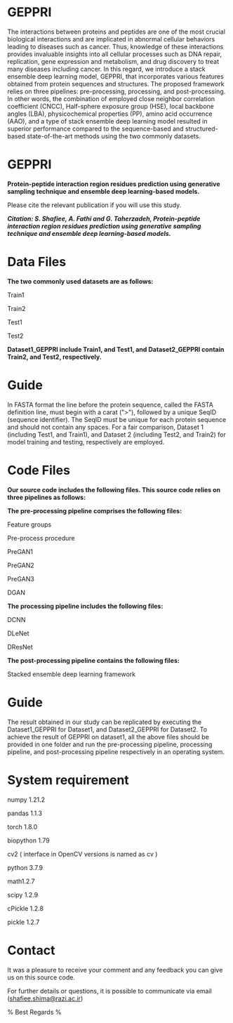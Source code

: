 # GEPPRI
The interactions between proteins and peptides are one of the most crucial biological interactions and are implicated in abnormal cellular behaviors leading to diseases such as cancer. Thus, knowledge of these interactions provides invaluable insights into all cellular processes such as DNA repair, replication, gene expression and metabolism, and drug discovery to treat many diseases including cancer. 
In this regard, we introduce a stack ensemble deep learning model, GEPPRI, that incorporates various features obtained from protein sequences and structures. The proposed framework relies on three pipelines: pre-processing, processing, and post-processing. In other words, the combination of employed close neighbor correlation coefficient (CNCC), Half-sphere exposure group (HSE), local backbone angles (LBA), physicochemical properties (PP), amino acid occurrence (AAO), and a type of stack ensemble deep learning model resulted in superior performance compared to the sequence-based and structured-based state-of-the-art methods using the two commonly datasets.

# GEPPRI
****Protein-peptide interaction region residues prediction using generative sampling technique and ensemble deep learning-based models.****

Please cite the relevant publication if you will use this study.

***Citation: S. Shafiee, A. Fathi and G. Taherzadeh, Protein-peptide interaction region residues prediction using generative sampling technique and ensemble deep learning-based models.***

# Data Files

****The two commonly used datasets are as follows:****

Train1

Train2

Test1

Test2

****Dataset1_GEPPRI include Train1, and Test1, and Dataset2_GEPPRI contain Train2, and Test2, respectively.****

# Guide

In FASTA format the line before the protein sequence, called the FASTA definition line, must begin with a carat (">"), followed by a unique SeqID (sequence identifier). The SeqID must be unique for each protein sequence and should not contain any spaces. For a fair comparison, Dataset 1 (including Test1, and Train1), and Dataset 2 (including Test2, and Train2) for model training and testing, respectively are employed.

# Code Files

****Our source code includes the following files. This source code relies on three pipelines as follows:****

**The pre-processing pipeline comprises the following files:**

Feature groups

Pre-process procedure

PreGAN1

PreGAN2

PreGAN3

DGAN

**The processing pipeline includes the following files:**

DCNN 

DLeNet

DResNet 

**The post-processing pipeline contains the following files:**

Stacked ensemble deep learning framework 

# Guide

The result obtained in our study can be replicated by executing the Dataset1_GEPPRI for Dataset1, and Dataset2_GEPPRI for Dataset2. To achieve the result of GEPPRI on dataset1, all the above files should be provided in one folder and run the pre-processing pipeline, processing pipeline, and post-processing pipeline respectively in an operating system.

# System requirement

numpy 1.21.2

pandas 1.1.3

torch 1.8.0

biopython 1.79

cv2 ( interface in OpenCV versions is named as cv )

python 3.7.9

math1.2.7

scipy 1.2.9

cPickle 1.2.8

pickle 1.2.7

# Contact

It was a pleasure to receive your comment and any feedback you can give us on this source code.

For further details or questions, it is possible to communicate via email (shafiee.shima@razi.ac.ir)

% Best Regards % 
